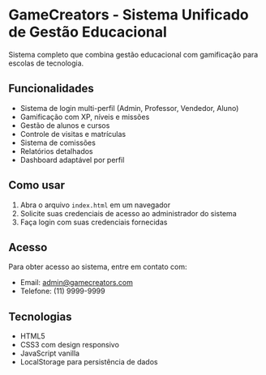 # GameCreators - Sistema Unificado de Gestão Educacional

Sistema completo que combina gestão educacional com gamificação para escolas de tecnologia.

## Funcionalidades

- Sistema de login multi-perfil (Admin, Professor, Vendedor, Aluno)
- Gamificação com XP, níveis e missões
- Gestão de alunos e cursos
- Controle de visitas e matrículas
- Sistema de comissões
- Relatórios detalhados
- Dashboard adaptável por perfil

## Como usar

1. Abra o arquivo `index.html` em um navegador
2. Solicite suas credenciais de acesso ao administrador do sistema
3. Faça login com suas credenciais fornecidas

## Acesso

Para obter acesso ao sistema, entre em contato com:
- Email: admin@gamecreators.com
- Telefone: (11) 9999-9999

## Tecnologias

- HTML5
- CSS3 com design responsivo
- JavaScript vanilla
- LocalStorage para persistência de dados
